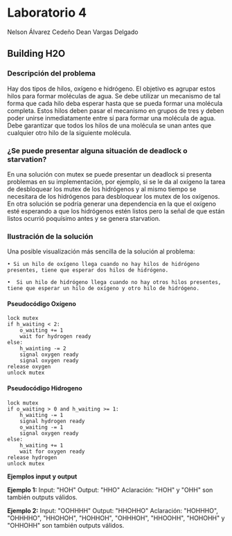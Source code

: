 # Laboratorio 4 #
Nelson Álvarez Cedeño
Dean Vargas Delgado

## Building H2O ##

### Descripción del problema ###
Hay dos tipos de hilos, oxígeno e hidrógeno. El objetivo es agrupar estos hilos para formar moléculas de agua.  Se debe utilizar un mecanismo de tal forma que cada hilo deba esperar hasta que se pueda formar una molécula completa.  Estos hilos deben pasar el mecanismo en grupos de tres y deben poder unirse inmediatamente entre sí para formar una molécula de agua. Debe garantizar que todos los hilos de una molécula se unan antes que cualquier otro hilo de la siguiente molécula.

### ¿Se puede presentar alguna situación de deadlock o starvation? ###

En una solución con mutex se puede presentar un deadlock si presenta problemas en su implementación, por ejemplo, si se le da al oxígeno la tarea de desbloquear los mutex de los hidrógenos y al mismo tiempo se necesitara de los hidrógenos para desbloquear los mutex de los oxígenos.
En otra solución se podría generar una dependencia en la que el oxígeno esté esperando a que los hidrógenos estén listos pero la señal de que están listos ocurrió poquísimo antes y se genera starvation.

### Ilustración de la solución ###

Una posible visualización más sencilla de la solución al problema:

    • Si un hilo de oxígeno llega cuando no hay hilos de hidrógeno presentes, tiene que esperar dos hilos de hidrógeno.
      
    •  Si un hilo de hidrógeno llega cuando no hay otros hilos presentes, tiene que esperar un hilo de oxígeno y otro hilo de hidrógeno.

#### Pseudocódigo Oxígeno

```
lock mutex
if h_waiting < 2:
    o_waiting += 1
    wait for hydrogen ready
else:
    h_wainting -= 2
    signal oxygen ready
    signal oxygen ready
release oxygen
unlock mutex
```

#### Pseudocódigo Hidrogeno

```
lock mutex
if o_waiting > 0 and h_waiting >= 1:
    h_waiting -= 1
    signal hydrogen ready
    o_waiting -= 1
    signal oxygen ready
else:
    h_waiting += 1
    wait for oxygen ready
release hydrogen
unlock mutex
```

**Ejemplos input y output**

**Ejemplo 1:**
Input: "HOH"
Output: "HHO"
Aclaración: "HOH" y "OHH" son también outputs válidos.

**Ejemplo 2:**
Input: "OOHHHH"
Output: "HHOHHO"
Aclaración: "HOHHHO", "OHHHHO", "HHOHOH", "HOHHOH", "OHHHOH", "HHOOHH", "HOHOHH" y "OHHOHH" son también outputs válidos.
